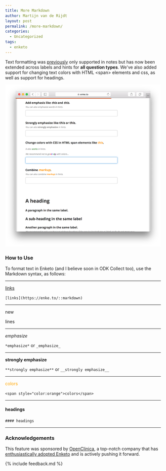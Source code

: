 ```yaml
---
title: More Markdown
author: Martijn van de Rijdt
layout: post
permalink: /more-markdown/
categories:
  - Uncategorized
tags:
  - enketo
---
```


Text formatting was [previously](/better-notes) only supported in notes but has now been extended across labels and hints for **all question types**. We've also added support for changing text colors with HTML <span\> elements and css, as well as support for headings. 

[![Screenshot of markdown demo form](../files/2015/12/markdown.png "Screenshot of markdown demo form")](https://enke.to/::markdown)

### How to Use

To format text in Enketo (and I believe soon in ODK Collect too), use the Markdown syntax, as follows:


---

[links](https://enke.to/::markdown)

`[links](https://enke.to/::markdown)`

---

new 

lines

---

*emphasize* 

`*emphasize*` or `_emphasize_`

---

**strongly emphasize**

`**strongly emphasize**` or `__strongly emphasize__`

---

<span style="color:orange">colors</span> 

`<span style="color:orange">colors</span>`

--- 

#### headings 
`#### headings`

---


### Acknowledgements

This feature was sponsored by [OpenClinica](https://www.openclinica.com), a top-notch company that has [enthusiastically adopted Enketo](http://blog.openclinica.com/2015/03/19/engineering-openclinicas-future/) and is actively pushing it forward.

{% include feedback.md %}
